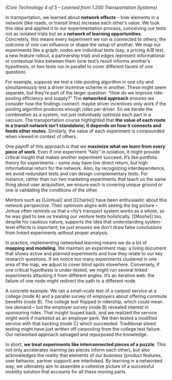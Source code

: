 _(Core Technology 4 of 5 – Learned from 1.200 Transportation Systems)_

In transportation, we learned about **network effects** – how elements in a network (like roads, or transit lines) increase each other’s value. We took this idea and applied it to our experimentation process, conceiving our tests not as isolated trials but as a **network of learning opportunities**. Concretely, this means every experiment we run is connected to others; the outcome of one can influence or shape the setup of another. We map our experiments like a graph: nodes are individual tests (say, a pricing A/B test, a new feature rollout, a partnership trial) and edges represent informational or contextual links between them (one test’s result informs another’s hypothesis, or two tests run in parallel to cover different facets of one question).
 
For example, suppose we test a ride-pooling algorithm in one city and simultaneously test a driver incentive scheme in another. These might seem separate, but they’re part of the larger question: “How do we improve ride-pooling efficiency and supply?” The **networked approach** ensures we consider how the findings connect: maybe driver incentives only work if the pooling algorithm produces enough rides per driver. So we iterate the combination as a system, not just individually optimize each part in a vacuum. The transportation course highlighted that **the value of each route in a transit network isn’t standalone; it depends on how it connects and feeds other routes**. Similarly, the value of each experiment is compounded when viewed in context of others.
 
One payoff of this approach is that we **maximize what we learn from every piece of work**. Even if one experiment “fails” in isolation, it might provide critical insight that makes another experiment succeed. It’s like portfolio theory for experiments – some may have low direct return, but high informational return for the network. Also, by recognizing interdependence, we avoid redundant tests and can design complementary tests. For instance, rather than run two marketing experiments that teach us the same thing about user acquisition, we ensure each is covering unique ground or one is validating the conditions of the other.

Mentors such as [[Jinhua]] and [[Charlie]] have been enthusiastic about this network perspective. Their optimism aligns with seeing the big picture – Jinhua often reminds us that a city’s transport system works as a whole, so he was glad to see us treating our venture tests holistically. [[Moshe]] too, despite his cautious nature, supports the idea that understanding system-level effects is important; he just ensures we don’t draw false conclusions from linked experiments without proper analysis.

In practice, implementing networked learning means we do a lot of **mapping and modeling**. We maintain an experiment map: a living document that shows active and planned experiments and how they relate to our key research questions. If we notice too many experiments clustered in one area of the map, we adjust to cover blind spots elsewhere. Conversely, if one critical hypothesis is under-tested, we might run several linked experiments attacking it from different angles. It’s an iterative web: the failure of one node might redirect the path to a different node.

A concrete example: We ran a small-scale test of a carpool service at a college (node A) and a parallel survey of employers about offering commute benefits (node B). The college test flopped in ridership, which could mean low demand – but the employer survey (node B) revealed interest in sponsoring rides. That insight looped back, and we realized the service might work if marketed as an employer perk. We then tested a modified service with that backing (node C) which succeeded. Traditional siloed testing might have just written off carpooling from the college test failure. Our networked approach salvaged and repurposed the knowledge.

In short, **we treat experiments like interconnected pieces of a puzzle**. This not only accelerates learning (as pieces inform each other), but also acknowledges the reality that elements of our business (product features, user behavior, partner support) are interlinked. By learning in a networked way, we ultimately aim to assemble a cohesive picture of a successful mobility solution that accounts for all these moving parts.